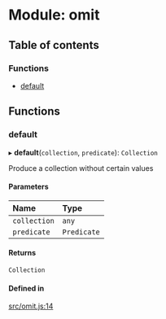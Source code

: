 # Module: omit

## Table of contents

### Functions

- [default](omit.md#default)

## Functions

### default

▸ **default**(`collection`, `predicate`): `Collection`

Produce a collection without certain values

#### Parameters

| Name | Type |
| :------ | :------ |
| `collection` | `any` |
| `predicate` | `Predicate` |

#### Returns

`Collection`

#### Defined in

[src/omit.js:14](https://github.com/Twipped/js-utils/blob/f2eceb5/src/omit.js#L14)
